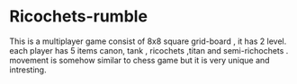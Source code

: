 # Ricochets-rumble
This is a multiplayer game consist of 8x8 square grid-board , it has 2 level. each player has 5 items canon, tank , ricochets ,titan and semi-richochets . movement is somehow similar to chess game but it is very unique and intresting. 
